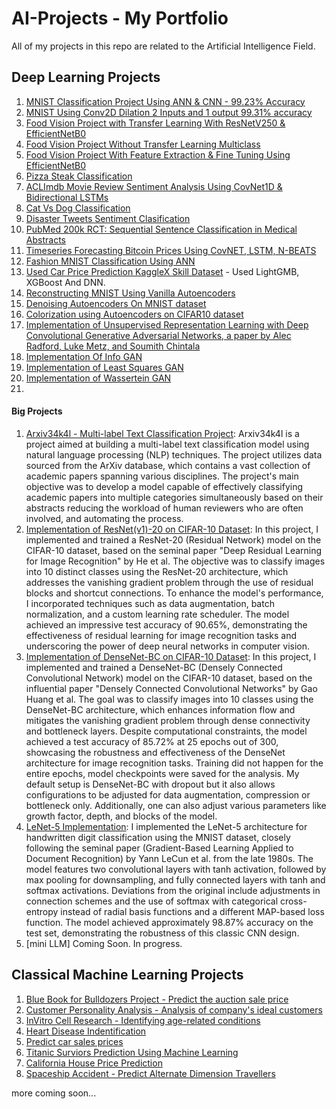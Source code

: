 # AI-Projects - My Portfolio 

All of my projects in this repo are related to the Artificial Intelligence Field.

## Deep Learning Projects

1. [MNIST Classification Project Using ANN & CNN - 99.23% Accuracy](https://github.com/kelixirr/AI-Projects/blob/main/Deep%20Learning%20Projects/MNIST_Classification_Project_%5B99_23_%5D.ipynb)
2. [MNIST Using Conv2D Dilation 2 Inputs and 1 output 99.31% accuracy](https://github.com/kelixirr/AI-Projects/blob/main/Deep%20Learning%20Projects/MNIST_Using_Conv2D_Dilation.ipynb)
3. [Food Vision Project with Transfer Learning With ResNetV250 & EfficientNetB0](https://github.com/kelixirr/AI-Projects/blob/main/Deep%20Learning%20Projects/transfer-learning-with-resnetv250-efficientnetb0.ipynb)
4. [Food Vision Project Without Transfer Learning Multiclass](https://github.com/kelixirr/AI-Projects/blob/main/Deep%20Learning%20Projects/multiclass-classification-cnn-without-tfl.ipynb)
5. [Food Vision Project With Feature Extraction & Fine Tuning Using EfficientNetB0](https://github.com/kelixirr/AI-Projects/blob/main/Deep%20Learning%20Projects/deepfood-food-vision-big-cnn.ipynb)
6. [Pizza Steak Classification](https://github.com/kelixirr/AI-Projects/blob/main/Deep%20Learning%20Projects/pizza-steak-classification-cnn.ipynb)
7. [ACLImdb Movie Review Sentiment Analysis Using CovNet1D & Bidirectional LSTMs](https://github.com/kelixirr/AI-Projects/blob/main/Deep%20Learning%20Projects/imdb-movie-review-sentiment-analysis-nlp.ipynb)
8. [Cat Vs Dog Classification](https://github.com/kelixirr/AI-Projects/blob/main/Deep%20Learning%20Projects/cats-vs-dogs-keras-example-project-deep-learning.ipynb)
9. [Disaster Tweets Sentiment Clasification](https://github.com/kelixirr/AI-Projects/blob/main/Deep%20Learning%20Projects/natural-language-processing-with-disaster-tweets.ipynb)
10. [PubMed 200k RCT: Sequential Sentence Classification in Medical Abstracts](https://github.com/kelixirr/AI-Projects/blob/main/Deep%20Learning%20Projects/pubmed-200k-rct-nlp-classification-project.ipynb)
11. [Timeseries Forecasting Bitcoin Prices Using CovNET, LSTM, N-BEATS](https://github.com/kelixirr/AI-Projects/blob/main/Deep%20Learning%20Projects/time-series-forecasting-in-tensorflow.ipynb)
12. [Fashion MNIST Classification Using ANN](https://github.com/kelixirr/AI-Projects/blob/main/Deep%20Learning%20Projects/neural-nets-multiclass-classification.ipynb)
13. [Used Car Price Prediction KaggleX Skill Dataset](https://github.com/kelixirr/Neuraldemy/blob/main/ML%20Projects/used-car-price-prediction.ipynb) - Used LightGMB, XGBoost And DNN.
14. [Reconstructing MNIST Using Vanilla Autoencoders](https://github.com/kelixirr/AI-Projects/blob/main/Deep%20Learning%20Projects/Autoencoders/Autoencoders.ipynb)
15. [Denoising Autoencoders On MNIST dataset](https://github.com/kelixirr/AI-Projects/blob/main/Deep%20Learning%20Projects/Autoencoders/Denoising_Autoencoders.ipynb)
16. [Colorization using Autoencoders on CIFAR10 dataset](https://github.com/kelixirr/AI-Projects/blob/main/Deep%20Learning%20Projects/Autoencoders/Colorization_Using_Autoencoders.ipynb)
17. [Implementation of Unsupervised Representation Learning with Deep Convolutional Generative Adversarial Networks, a paper by Alec Radford, Luke Metz, and Soumith Chintala](https://github.com/kelixirr/AI-Projects/blob/main/Deep%20Learning%20Projects/Generative%20Adversarial%20Networks/DEEP_CONVOLUTIONAL_GENERATIVE_ADVERSARIAL_NETWORKS.ipynb)
18. [Implementation Of Info GAN](https://github.com/kelixirr/AI-Projects/blob/main/Deep%20Learning%20Projects/Generative%20Adversarial%20Networks/InfoGAN.ipynb)
19. [Implementation of Least Squares GAN](https://github.com/kelixirr/AI-Projects/blob/main/Deep%20Learning%20Projects/Generative%20Adversarial%20Networks/Least_squares_GAN.ipynb)
20. [Implementation of Wassertein GAN](https://github.com/kelixirr/AI-Projects/blob/main/Deep%20Learning%20Projects/Generative%20Adversarial%20Networks/Wasserstein_GAN.ipynb)
21. 

#### Big Projects
1. [Arxiv34k4l - Multi-label Text Classification Project](https://github.com/kelixirr/Arxiv34k4l/tree/main): Arxiv34k4l is a project aimed at building a multi-label text classification model using natural language processing (NLP) techniques. The project utilizes data sourced from the ArXiv database, which contains a vast collection of academic papers spanning various disciplines. The project's main objective was to develop a model capable of effectively classifying academic papers into multiple categories simultaneously based on their abstracts reducing the workload of human reviewers who are often involved, and automating the process.
2. [Implementation of ResNet(v1)-20 on CIFAR-10 Dataset](https://github.com/kelixirr/AI-Projects/tree/main/Deep%20Learning%20Projects/ResNet-20): In this project, I implemented and trained a ResNet-20 (Residual Network) model on the CIFAR-10 dataset, based on the seminal paper "Deep Residual Learning for Image Recognition" by He et al. The objective was to classify images into 10 distinct classes using the ResNet-20 architecture, which addresses the vanishing gradient problem through the use of residual blocks and shortcut connections. To enhance the model's performance, I incorporated techniques such as data augmentation, batch normalization, and a custom learning rate scheduler. The model achieved an impressive test accuracy of 90.65%, demonstrating the effectiveness of residual learning for image recognition tasks and underscoring the power of deep neural networks in computer vision.
3. [Implementation of DenseNet-BC on CIFAR-10 Dataset](https://github.com/kelixirr/AI-Projects/tree/main/Deep%20Learning%20Projects/DenseNet): In this project, I implemented and trained a DenseNet-BC (Densely Connected Convolutional Network) model on the CIFAR-10 dataset, based on the influential paper "Densely Connected Convolutional Networks" by Gao Huang et al. The goal was to classify images into 10 classes using the DenseNet-BC architecture, which enhances information flow and mitigates the vanishing gradient problem through dense connectivity and bottleneck layers. Despite computational constraints, the model achieved a test accuracy of 85.72% at 25 epochs out of 300, showcasing the robustness and effectiveness of the DenseNet architecture for image recognition tasks. Training did not happen for the entire epochs, model checkpoints were saved for the analysis. My default setup is DenseNet-BC with dropout but it also allows configurations to be adjusted for data augmentation, compression or bottleneck only. Additionally, one can also adjust various parameters like growth factor, depth, and blocks of the model.
4. [LeNet-5 Implementation](https://github.com/kelixirr/AI-Projects/blob/main/Deep%20Learning%20Projects/LeNet/LeNet_5.ipynb): I implemented the LeNet-5 architecture for handwritten digit classification using the MNIST dataset, closely following the seminal paper (Gradient-Based Learning Applied to Document Recognition) by Yann LeCun et al. from the late 1980s. The model features two convolutional layers with tanh activation, followed by max pooling for downsampling, and fully connected layers with tanh and softmax activations. Deviations from the original include adjustments in connection schemes and the use of softmax with categorical cross-entropy instead of radial basis functions and a different MAP-based loss function. The model achieved approximately 98.87% accuracy on the test set, demonstrating the robustness of this classic CNN design.
5. [mini LLM] Coming Soon. In progress. 

## Classical Machine Learning Projects
1. [Blue Book for Bulldozers Project - Predict the auction sale price](https://github.com/kelixirr/AI-Projects/blob/main/Machine%20Learning%20Projects%20(Classic)/Blue_Book_for_Bulldozers_ML_Project.ipynb)
2. [Customer Personality Analysis - Analysis of company's ideal customers](https://github.com/kelixirr/AI-Projects/blob/main/Machine%20Learning%20Projects%20(Classic)/Customer-personality-analysis-end-to-end.ipynb)
3. [InVitro Cell Research - Identifying age-related conditions](https://github.com/kelixirr/AI-Projects/blob/main/Machine%20Learning%20Projects%20(Classic)/Icr-identifying-age-related-conditions-end-to-end.ipynb)
4. [Heart Disease Indentification](https://github.com/kelixirr/AI-Projects/blob/main/Machine%20Learning%20Projects%20(Classic)/Predicting_Heart_Disease_ML_Project.ipynb)
5. [Predict car sales prices](https://github.com/kelixirr/AI-Projects/blob/main/Machine%20Learning%20Projects%20(Classic)/Car-sales-project-end-to-end.ipynb)
6. [Titanic Surviors Prediction Using Machine Learning](https://github.com/kelixirr/AI-Projects/blob/main/Machine%20Learning%20Projects%20(Classic)/Titanic-survivors-end-to-end-project.ipynb)
7. [California House Price Prediction](https://github.com/kelixirr/AI-Projects/blob/main/Machine%20Learning%20Projects%20(Classic)/California_Housing_Price_Prediction.ipynb)
8. [Spaceship Accident - Predict Alternate Dimension Travellers](https://github.com/kelixirr/AI-Projects/blob/main/Machine%20Learning%20Projects%20(Classic)/spaceship-titanic-end-to-end.ipynb)


more coming soon...
